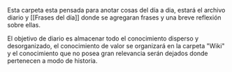 Esta carpeta esta pensada para anotar cosas del día a dia, estará el archivo diario y [[Frases del día]] donde se agregaran frases y una breve reflexión sobre ellas.

El objetivo de diario es almacenar todo el conocimiento disperso y desorganizado, el conocimiento de valor se organizará en la carpeta "Wiki" y el conocimiento que no posea gran relevancia serán dejados donde pertenecen a modo de historia.
